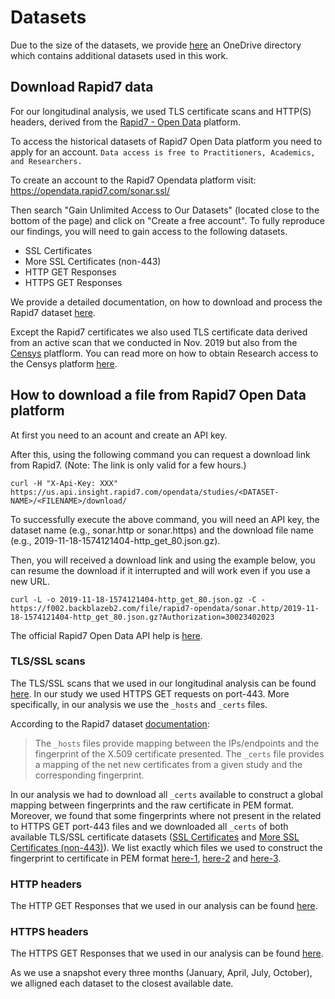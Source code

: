 # Datasets

Due to the size of the datasets, we provide [here](https://liveuclac-my.sharepoint.com/:f:/g/personal/ucabpgk_ucl_ac_uk/Eim32GoBUgVOoLolQCYbbyMBSf-PiNBbOzuQl52n3Xm94w?e=7GOz5l) an OneDrive directory which contains additional datasets used in this work.


## Download Rapid7 data
For our longitudinal analysis, we used TLS certificate scans and HTTP(S) headers, derived from the [Rapid7 - Open Data](https://opendata.rapid7.com) platform.

To access the historical datasets of Rapid7 Open Data platform you need to apply for an account.
```Data access is free to Practitioners, Academics, and Researchers.```

To create an account to the Rapid7 Opendata platform visit:
https://opendata.rapid7.com/sonar.ssl/

Then search "Gain Unlimited Access to Our Datasets" (located close to the bottom of the page) and click on "Create a free account".
To fully reproduce our findings, you will need to gain access to the following datasets.
* SSL Certificates
* More SSL Certificates (non-443)
* HTTP GET Responses
* HTTPS GET Responses

We provide a detailed documentation, on how to download and process the Rapid7 dataset [here](https://github.com/pgigis/sigcomm2021-offnets-artifacts/tree/readme/datasets).

Except the Rapid7 certificates we also used TLS certificate data derived from an active scan that we conducted in Nov. 2019
but also from the [Censys](https://censys.io/) platflorm. You can read more on how to obtain Research access to the Censys platform [here](https://support.censys.io/hc/en-us/articles/360038761891-Research-Access-to-Censys-Data).

## How to download a file from Rapid7 Open Data platform
At first you need to an acount and create an API key.

After this, using the following command you can request a download link from Rapid7. (Note: The link is only valid for a few hours.)
```
curl -H "X-Api-Key: XXX" https://us.api.insight.rapid7.com/opendata/studies/<DATASET-NAME>/<FILENAME>/download/
```
To successfully execute the above command, you will need an API key, the dataset name (e.g., sonar.http or sonar.https) and the download file name (e.g., 2019-11-18-1574121404-http_get_80.json.gz).

Then, you will received a download link and using the example below, you can resume the download if it interrupted and will work even if you use a new URL.
```
curl -L -o 2019-11-18-1574121404-http_get_80.json.gz -C - https://f002.backblazeb2.com/file/rapid7-opendata/sonar.http/2019-11-18-1574121404-http_get_80.json.gz?Authorization=30023402023
```

The official Rapid7 Open Data API help is [here](https://opendata.rapid7.com/apihelp/).


### TLS/SSL scans

The TLS/SSL scans that we used in our longitudinal analysis can be found [here](https://opendata.rapid7.com/sonar.ssl/). In our study we used HTTPS GET requests on port-443. More specifically, in our analysis we use the ```_hosts``` and ```_certs``` files.

According to the Rapid7 dataset [documentation](https://opendata.rapid7.com/sonar.ssl/): 

> The ```_hosts``` files provide mapping between the IPs/endpoints and the fingerprint of the X.509 certificate presented.
> The ```_certs``` file provides a mapping of the net new certificates from a given study and the corresponding fingerprint. 

In our analysis we had to download all ```_certs``` available to construct a global mapping between fingerprints and the raw certificate in PEM format.
Moreover, we found that some fingerprints where not present in the related to HTTPS GET port-443 files and we downloaded all ```_certs``` of both available TLS/SSL certificate datasets ([SSL Certificates](https://opendata.rapid7.com/sonar.ssl/) and [More SSL Certificates (non-443)](https://opendata.rapid7.com/sonar.moressl/)). We list exactly which files we used to construct the fingerprint to certificate in PEM format [here-1](https://github.com/pgigis/sigcomm2021-offnets-artifacts/blob/master/datasets/tls_scans/rapid7/certificates/ssl_certificates_https_443_filenames.txt), [here-2](https://github.com/pgigis/sigcomm2021-offnets-artifacts/blob/master/datasets/tls_scans/rapid7/certificates/more_ssl_certificates_non_443_filenames.txt) and [here-3](https://github.com/pgigis/sigcomm2021-offnets-artifacts/blob/master/datasets/tls_scans/rapid7/certificates/ssl_certificates_https_non_443_filenames.txt). 

### HTTP headers
The HTTP GET Responses that we used in our analysis can be found [here](https://github.com/pgigis/sigcomm2021-offnets-artifacts/blob/master/datasets/headers/http/http_80_filenames.txt).

### HTTPS headers
The HTTPS GET Responses that we used in our analysis can be found [here](https://github.com/pgigis/sigcomm2021-offnets-artifacts/blob/master/datasets/headers/https/https_443_filenames.txt).


As we use a snapshot every three months (January, April, July, October), we alligned each dataset to the closest available date.

